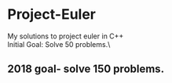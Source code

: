 # Project-Euler
My solutions to project euler in C++\
Initial Goal: Solve 50 problems.\
## 2018 goal- solve 150 problems.
